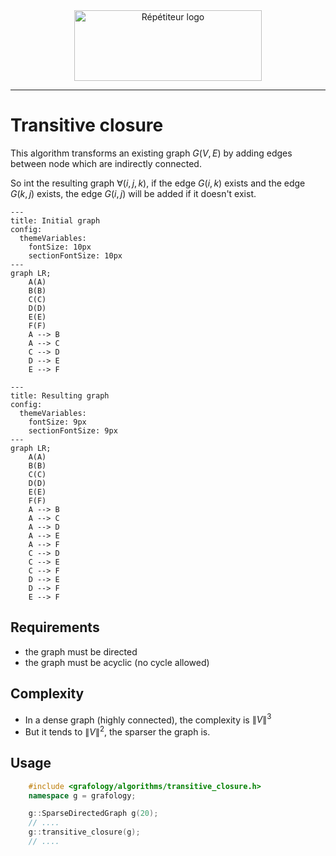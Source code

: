 <div align="center">
    <img 
        src="logo.png" 
        alt="Répétiteur logo"
        height="113px"
        width="300px"
        />
</div>
<hr/>

# Transitive closure
This algorithm transforms an existing graph $G(V,E)$ by adding edges between node which are indirectly connected.

So int the resulting graph $\forall (i,j,k)$, if the edge $G(i,k)$ exists and the edge $G(k,j)$ exists, the edge $G(i,j)$ will be added if it doesn't exist.

```mermaid
---
title: Initial graph
config:
  themeVariables:
    fontSize: 10px
    sectionFontSize: 10px
---
graph LR;
    A(A)
    B(B)
    C(C)
    D(D)
    E(E)
    F(F)
    A --> B
    A --> C
    C --> D
    D --> E
    E --> F
```

```mermaid
---
title: Resulting graph
config:
  themeVariables:
    fontSize: 9px
    sectionFontSize: 9px
---
graph LR;
    A(A)
    B(B)
    C(C)
    D(D)
    E(E)
    F(F)
    A --> B
    A --> C
    A --> D
    A --> E
    A --> F
    C --> D
    C --> E
    C --> F
    D --> E
    D --> F
    E --> F
```


## Requirements
- the graph must be directed
- the graph must be acyclic (no cycle allowed)

## Complexity
- In a dense graph (highly connected), the complexity is $\lVert V \rVert^3$
- But it tends to $\lVert V \rVert^2$, the sparser the graph is.

## Usage
```C++
    #include <grafology/algorithms/transitive_closure.h>
    namespace g = grafology;

    g::SparseDirectedGraph g(20);
    // ....
    g::transitive_closure(g);
    // ....

```
